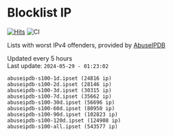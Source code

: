 # Blocklist IP

[![Hits](https://hits.seeyoufarm.com/api/count/incr/badge.svg?url=https%3A%2F%2Fgithub.com%2Fborestad%2Fblocklist-ip%2F&count_bg=%2379C83D&title_bg=%23555555&icon=&icon_color=%23E7E7E7&title=hits&edge_flat=false)](https://hits.seeyoufarm.com)  ![CI](https://img.shields.io/github/workflow/status/borestad/blocklist-ip/CI?style=flat-square)

Lists with worst IPv4 offenders, provided by [AbuseIPDB](https://www.abuseipdb.com/)

<!-- FOOTER-PLACEHOLDER -->
Updated every 5 hours<br>
Last update: `2024-05-29 - 01:23:02`
```
abuseipdb-s100-1d.ipset (24816 ip)
abuseipdb-s100-2d.ipset (28146 ip)
abuseipdb-s100-3d.ipset (30315 ip)
abuseipdb-s100-7d.ipset (35662 ip)
abuseipdb-s100-30d.ipset (56696 ip)
abuseipdb-s100-60d.ipset (80950 ip)
abuseipdb-s100-90d.ipset (102823 ip)
abuseipdb-s100-120d.ipset (124908 ip)
abuseipdb-s100-all.ipset (543577 ip)
```
